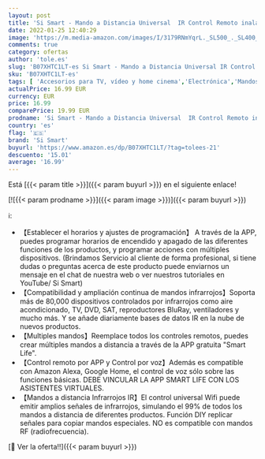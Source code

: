 ```yaml
---
layout: post
title: 'Si Smart - Mando a Distancia Universal  IR Control Remoto inalámbrico WiFi  para TV  Aire acondicionados y Muchos más Dispositivos Infrarrojos. Compatible Smart Life & Tuya  Alexa y Google Home'
date: 2022-01-25 12:40:29
image: 'https://m.media-amazon.com/images/I/3179RNmYqrL._SL500_._SL400_.jpg'
comments: true
category: ofertas
author: 'tole.es'
slug: 'B07XHTC1LT-es Si Smart - Mando a Distancia Universal IR Control Remoto...'
sku: 'B07XHTC1LT-es'
tags: [ 'Accesorios para TV, vídeo y home cinema','Electrónica','Mandos a distancia','TV, vídeo y home cinema','alexa','google','home','si smart', ]
actualPrice: 16.99 EUR
currency: EUR
price: 16.99
comparePrice: 19.99 EUR
prodname: 'Si Smart - Mando a Distancia Universal  IR Control Remoto inalámbrico WiFi  para TV  Aire acondicionados y Muchos más Dispositivos Infrarrojos. Compatible Smart Life & Tuya  Alexa y Google Home'
country: 'es'
flag: '🇪🇸'
brand: 'Si Smart'
buyurl: 'https://www.amazon.es/dp/B07XHTC1LT/?tag=tolees-21'
descuento: '15.01'
average: '16.99'
---
```


Está [{{< param title >}}]({{< param buyurl >}}) en el siguiente enlace!

[![{{< param prodname >}}]({{< param image >}})]({{< param buyurl >}})

ℹ️:

- 【Establecer el horarios y ajustes de programación】 A través de la APP, puedes programar horarios de encendido y apagado de las diferentes funciones de los productos, y programar acciones con múltiples dispositivos. (Brindamos Servicio al cliente de forma profesional, si tiene dudas o preguntas acerca de este producto puede enviarnos un mensaje en el chat de nuestra web o ver nuestros tutoriales en YouTube/ Si Smart)
- 【Compatibilidad y ampliación continua de mandos infrarrojos】Soporta más de 80,000 dispositivos controlados por infrarrojos como aire acondicionado, TV, DVD, SAT, reproductores BluRay, ventiladores y mucho más. Y se añade diariamente bases de datos IR en la nube de nuevos productos.
- 【Multiples mandos】Reemplace todos los controles remotos, puedes crear múltiples mandos a distancia a través de la APP gratuita "Smart Life".
- 【Control remoto por APP y Control por voz】Además es compatible con Amazon Alexa, Google Home, el control de voz sólo sobre las funciones básicas. DEBE VINCULAR LA APP SMART LIFE CON LOS ASISTENTES VIRTUALES.
- 【Mandos a distancia Infrarrojos IR】El control universal Wifi puede emitir amplios señales de infrarrojos, simulando el 99% de todos los mandos a distancia de diferentes productos. Función DIY replicar señales para copiar mandos especiales. NO es compatible con mandos RF (radiofrecuencia).

[🛒 Ver la oferta!!]({{< param buyurl >}})
